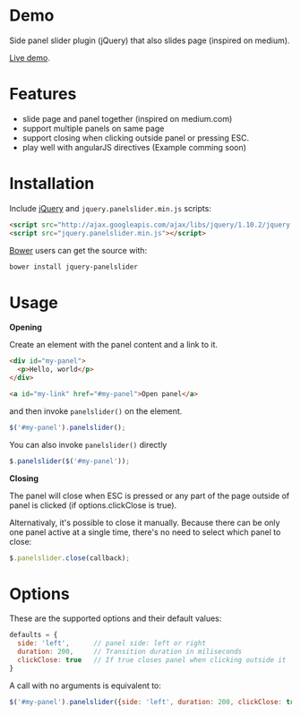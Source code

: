 # Demo

Side panel slider plugin (jQuery) that also slides page (inspired on medium).

[Live demo](http://eduardomb.github.io/jquery-panelslider).

# Features

* slide page and panel together (inspired on medium.com)
* support multiple panels on same page
* support closing when clicking outside panel or pressing ESC.
* play well with angularJS directives (Example comming soon)


# Installation

Include [jQuery](http://ajax.googleapis.com/ajax/libs/jquery/1.10.2/jquery.min.js) and `jquery.panelslider.min.js` scripts:
```html
<script src="http://ajax.googleapis.com/ajax/libs/jquery/1.10.2/jquery.min.js"></script>
<script src="jquery.panelslider.min.js"></script>
```

[Bower](https://github.com/bower/bower) users can get the source with:

```sh
bower install jquery-panelslider
```

# Usage

**Opening**

Create an element with the panel content and a link to it.
```html
<div id="my-panel">
  <p>Hello, world</p>
</div>

<a id="my-link" href="#my-panel">Open panel</a>
```

and then invoke `panelslider()` on the element.
```javascript
$('#my-panel').panelslider();
```

You can also invoke `panelslider()` directly
```javascript
$.panelslider($('#my-panel'));
```

**Closing**

The panel will close when ESC is pressed or any part of the page outside of panel is clicked (if options.clickClose is true).

Alternativaly, it's possible to close it manually. Because there can be only one panel active at a single time, there's no need to select which panel to close:
```javascript
$.panelslider.close(callback);
```


# Options

These are the supported options and their default values:
```javascript
defaults = {
  side: 'left',      // panel side: left or right
  duration: 200,     // Transition duration in miliseconds
  clickClose: true   // If true closes panel when clicking outside it
}
```

A call with no arguments is equivalent to:
```javascript
$('#my-panel').panelslider({side: 'left', duration: 200, clickClose: true });
```
